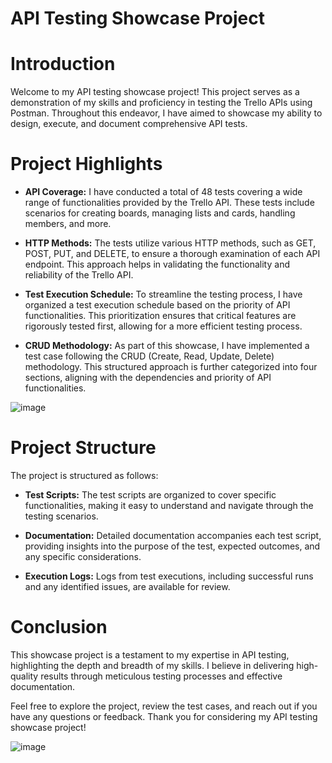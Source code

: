 # API Testing Showcase Project

# Introduction
Welcome to my API testing showcase project! This project serves as a demonstration of my skills and proficiency in testing the Trello APIs using Postman. Throughout this endeavor, I have aimed to showcase my ability to design, execute, and document comprehensive API tests.

# Project Highlights
- **API Coverage:** I have conducted a total of 48 tests covering a wide range of functionalities provided by the Trello API. These tests include scenarios for creating boards, managing lists and cards, handling members, and more.

- **HTTP Methods:** The tests utilize various HTTP methods, such as GET, POST, PUT, and DELETE, to ensure a thorough examination of each API endpoint. This approach helps in validating the functionality and reliability of the Trello API.

- **Test Execution Schedule:** To streamline the testing process, I have organized a test execution schedule based on the priority of API functionalities. This prioritization ensures that critical features are rigorously tested first, allowing for a more efficient testing process.

- **CRUD Methodology:** As part of this showcase, I have implemented a test case following the CRUD (Create, Read, Update, Delete) methodology. This structured approach is further categorized into four sections, aligning with the dependencies and priority of API functionalities.

![image](https://github.com/RobertBeraru/Trello-API-Postman-/assets/147431038/b8019dfb-62c3-4e7e-8ab3-fb5336eb39c5)

# Project Structure
The project is structured as follows:

- **Test Scripts:** The test scripts are organized to cover specific functionalities, making it easy to understand and navigate through the testing scenarios.

- **Documentation:** Detailed documentation accompanies each test script, providing insights into the purpose of the test, expected outcomes, and any specific considerations.

- **Execution Logs:** Logs from test executions, including successful runs and any identified issues, are available for review.

# Conclusion
This showcase project is a testament to my expertise in API testing, highlighting the depth and breadth of my skills. I believe in delivering high-quality results through meticulous testing processes and effective documentation.

Feel free to explore the project, review the test cases, and reach out if you have any questions or feedback. Thank you for considering my API testing showcase project!

![image](https://github.com/RobertBeraru/Trello-API-Postman-/assets/147431038/d69ffea3-2d03-4763-8d53-eae6801a00da)
